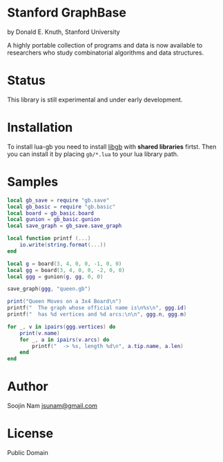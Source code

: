 Stanford GraphBase
==========================================================
by Donald E. Knuth, Stanford University

A highly portable collection of programs and data is now
available to researchers who study combinatorial algorithms and data
structures.

Status
======
This library is still experimental and under early development.

Installation
============
To install lua-gb you need to install [libgb](https://www-cs-faculty.stanford.edu/~knuth/sgb.html) with **shared libraries** firtst. Then you can install it by placing `gb/*.lua` to your lua library path.

Samples
=======
````lua
local gb_save = require "gb.save"
local gb_basic = require "gb.basic"
local board = gb_basic.board
local gunion = gb_basic.gunion
local save_graph = gb_save.save_graph

local function printf (...)
    io.write(string.format(...))
end

local g = board(3, 4, 0, 0, -1, 0, 0)
local gg = board(3, 4, 0, 0, -2, 0, 0)
local ggg = gunion(g, gg, 0, 0)

save_graph(ggg, "queen.gb")

print("Queen Moves on a 3x4 Board\n")
printf("  The graph whose official name is\n%s\n", ggg.id)
printf("  has %d vertices and %d arcs:\n\n", ggg.n, ggg.m)

for _, v in ipairs(ggg.vertices) do
    print(v.name)
    for _, a in ipairs(v.arcs) do
        printf("  -> %s, length %d\n", a.tip.name, a.len)
    end
end
````

Author
======
Soojin Nam jsunam@gmail.com

License
=======
Public Domain
